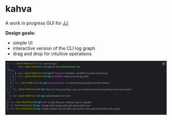 # kahva

A work in progress GUI for [JJ](https://github.com/jj-vcs/jj).

**Design goals:**
- simple UI
- interactive version of the CLI log graph
- drag and drop for intuitive operations


![demo image](./docs/demo.png)